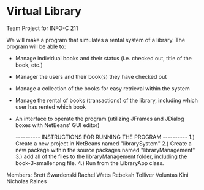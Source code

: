 # Virtual Library
Team Project for INFO-C 211

We will make a program that simulates a rental system of a library. The program will be able to:
- Manage individual books and their status (i.e. checked out, title of the book, etc.)
- Manager the users and their book(s) they have checked out
- Manage a collection of the books for easy retrieval within the system
- Manage the rental of books (transactions) of the library, including which user has rented which book
- An interface to operate the program (utilizing JFrames and JDialog boxes with NetBeans' GUI editor)

  ---------- INSTRUCTIONS FOR RUNNING THE PROGRAM  ----------
  1.) Create a new project in NetBeans named "librarySystem"
  2.) Create a new package within the source packages named "libraryManagement"
  3.) add all of the files to the libraryManagement folder, including the book-3-smaller.png file.
  4.) Run from the LibraryApp class.

Members: 
Brett Swardenski 
Rachel Watts
Rebekah Tolliver
Voluntas Kini
Nicholas Raines
